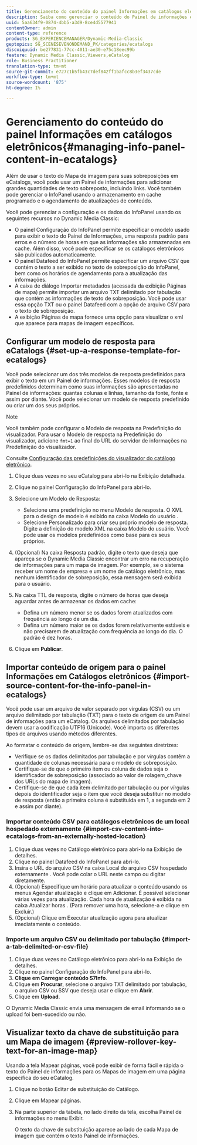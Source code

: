 ```yaml
---
title: Gerenciamento do conteúdo do painel Informações em catálogos eletrônicos
description: Saiba como gerenciar o conteúdo do Painel de informações em eCatalogs.
uuid: 5aa634f9-0874-4bb5-a3d9-8ce4d5577941
contentOwner: admin
content-type: reference
products: SG_EXPERIENCEMANAGER/Dynamic-Media-Classic
geptopics: SG_SCENESEVENONDEMAND_PK/categories/ecatalogs
discoiquuid: be277831-77cc-4011-ae30-e75c18eec99b
feature: Dynamic Media Classic,Viewers,eCatalog
role: Business Practitioner
translation-type: tm+mt
source-git-commit: e727c1b5fb43c7def842ff1bafcc8b3ef3437cde
workflow-type: tm+mt
source-wordcount: '875'
ht-degree: 1%

---
```



# Gerenciamento do conteúdo do painel Informações em catálogos eletrônicos{#managing-info-panel-content-in-ecatalogs}

Além de usar o texto do Mapa de imagem para suas sobreposições em eCatalogs, você pode usar um Painel de informações para adicionar grandes quantidades de texto sobreposto, incluindo links. Você também pode gerenciar o InfoPanel usando o armazenamento em cache programado e o agendamento de atualizações de conteúdo.

Você pode gerenciar a configuração e os dados do InfoPanel usando os seguintes recursos no Dynamic Media Classic:

* O painel Configuração do InfoPanel permite especificar o modelo usado para exibir o texto do Painel de Informações, uma resposta padrão para erros e o número de horas em que as informações são armazenadas em cache. Além disso, você pode especificar se os catálogos eletrônicos são publicados automaticamente.
* O painel Datafeed do InfoPanel permite especificar um arquivo CSV que contém o texto a ser exibido no texto de sobreposição do InfoPanel, bem como os horários de agendamento para a atualização das informações.
* A caixa de diálogo Importar metadados (acessada da exibição Páginas de mapa) permite importar um arquivo TXT delimitado por tabulação que contém as informações de texto de sobreposição. Você pode usar essa opção TXT ou o painel Datafeed com a opção de arquivo CSV para o texto de sobreposição.
* A exibição Páginas de mapa fornece uma opção para visualizar o xml que aparece para mapas de imagem específicos.

## Configurar um modelo de resposta para eCatalogs {#set-up-a-response-template-for-ecatalogs}

Você pode selecionar um dos três modelos de resposta predefinidos para exibir o texto em um Painel de informações. Esses modelos de resposta predefinidos determinam como suas informações são apresentadas no Painel de informações: quantas colunas e linhas, tamanho da fonte, fonte e assim por diante. Você pode selecionar um modelo de resposta predefinido ou criar um dos seus próprios.

>[!NOTE]
>
>Você também pode configurar o Modelo de resposta na Predefinição do visualizador. Para usar o Modelo de resposta na Predefinição do visualizador, adicione `fmt=1` ao final do URL do servidor de informações na Predefinição do visualizador.
>
>Consulte [Configuração das predefinições do visualizador do catálogo eletrônico](setting-ecatalog-viewer-presets.md#setting_up_ecatalog_viewer_presets).

1. Clique duas vezes no seu eCatalog para abri-lo na Exibição detalhada.
1. Clique no painel Configuração do InfoPanel para abri-lo.
1. Selecione um Modelo de Resposta:

   * Selecione uma predefinição no menu Modelo de resposta. O XML para o design de modelo é exibido na caixa Modelo do usuário .
   * Selecione Personalizado para criar seu próprio modelo de resposta. Digite a definição do modelo XML na caixa Modelo do usuário. Você pode usar os modelos predefinidos como base para os seus próprios.

1. (Opcional) Na caixa Resposta padrão, digite o texto que deseja que apareça se o Dynamic Media Classic encontrar um erro na recuperação de informações para um mapa de imagem. Por exemplo, se o sistema receber um nome de empresa e um nome de catálogo eletrônico, mas nenhum identificador de sobreposição, essa mensagem será exibida para o usuário.
1. Na caixa TTL de resposta, digite o número de horas que deseja aguardar antes de armazenar os dados em cache:

   * Defina um número menor se os dados forem atualizados com frequência ao longo de um dia.
   * Defina um número maior se os dados forem relativamente estáveis e não precisarem de atualização com frequência ao longo do dia. O padrão é dez horas.

1. Clique em **Publicar**.

## Importar conteúdo de origem para o painel Informações em Catálogos eletrônicos {#import-source-content-for-the-info-panel-in-ecatalogs}

Você pode usar um arquivo de valor separado por vírgulas (CSV) ou um arquivo delimitado por tabulação (TXT) para o texto de origem de um Painel de informações para um eCatalog. Os arquivos delimitados por tabulação devem usar a codificação UTF16 (Unicode). Você importa os diferentes tipos de arquivos usando métodos diferentes.

Ao formatar o conteúdo de origem, lembre-se das seguintes diretrizes:

* Verifique se os dados delimitados por tabulação e por vírgulas contêm a quantidade de colunas necessária para o modelo de sobreposição.
* Certifique-se de que o primeiro item ou coluna de dados seja o identificador de sobreposição (associado ao valor de rolagem_chave dos URLs do mapa de imagem).
* Certifique-se de que cada item delimitado por tabulação ou por vírgulas depois do identificador seja o item que você deseja substituir no modelo de resposta (então a primeira coluna é substituída em $1$, a segunda em $2$ e assim por diante).

### Importar conteúdo CSV para catálogos eletrônicos de um local hospedado externamente {#import-csv-content-into-ecatalogs-from-an-externally-hosted-location}

1. Clique duas vezes no Catálogo eletrônico para abri-lo na Exibição de detalhes.
1. Clique no painel Datafeed do InfoPanel para abri-lo.
1. Insira o URL do arquivo CSV na caixa Local do arquivo CSV hospedado externamente . Você pode colar o URL neste campo ou digitar diretamente.
1. (Opcional) Especifique um horário para atualizar o conteúdo usando os menus Agendar atualização e clique em Adicionar. É possível selecionar várias vezes para atualização. Cada hora de atualização é exibida na caixa Atualizar horas . (Para remover uma hora, selecione-a e clique em Excluir.)
1. (Opcional) Clique em Executar atualização agora para atualizar imediatamente o conteúdo.

### Importe um arquivo CSV ou delimitado por tabulação {#import-a-tab-delimited-or-csv-file}

<!-- 

Comment Type: remark
Last Modified By: unknown unknown 
Last Modified Date: 

<p>SR changed this section 10/23/2012</p>

 -->

1. Clique duas vezes no Catálogo eletrônico para abri-lo na Exibição de detalhes.
1. Clique no painel Configuração do InfoPanel para abri-lo.
1. **Clique em Carregar conteúdo S7Info**.
1. Clique em **Procurar**, selecione o arquivo TXT delimitado por tabulação, o arquivo CSV ou SSV que deseja usar e clique em **Abrir**.
1. Clique em **Upload**.

O Dynamic Media Classic envia uma mensagem de email informando se o upload foi bem-sucedido ou não.

## Visualizar texto da chave de substituição para um Mapa de imagem {#preview-rollover-key-text-for-an-image-map}

Usando a tela Mapear páginas, você pode exibir de forma fácil e rápida o texto do Painel de informações para os Mapas de imagem em uma página específica do seu eCatalog.

1. Clique no botão Editar de substituição do Catálogo.
1. Clique em Mapear páginas.
1. Na parte superior da tabela, no lado direito da tela, escolha Painel de informações no menu Exibir.

   O texto da chave de substituição aparece ao lado de cada Mapa de imagem que contém o texto Painel de informações.

